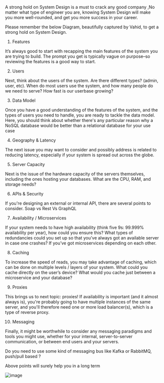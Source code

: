 A strong hold on System Design is a must to crack any good company ,No matter what type of engineer you are, knowing System Design will make you more well-rounded, and get you more success in your career.

Please remember the below Diagram, beautifully captured by Vahid, to get a strong hold on System Design.

1. Features

It’s always good to start with recapping the main features of the system you are trying to build. The prompt you get is typically vague on purpose–so reviewing the features is a good way to start.


2. Users

Next, think about the users of the system.
Are there different types? (admin, user, etc).
When do most users use the system, and how many people do we need to serve? How fast is our userbase growing?


3. Data Model

Once you have a good understanding of the features of the system, and the types of users you need to handle, you are ready to tackle the data model. Here, you should think about whether there's any particular reason why a NoSQL database would be better than a relational database for your use case


4. Geography & Latency

The next issue you may want to consider and possibly address is related to reducing latency, especially if your system is spread out across the globe.


5. Server Capacity

Next is the issue of the hardware capacity of the servers themselves, including the ones hosting your databases.
What are the CPU, RAM, and storage needs?

6. APIs & Security

If you're designing an external or internal API, there are several points to consider. Soap vs Rest Vs GraphQL

7. Availability / Microservices

If your system needs to have high availability (think five 9s: 99.999% availability per year), how could you ensure this?
What types of redundancies could you set up so that you’ve always got an available server in case one crashes?
If you’ve got microservices depending on each other.

8. Caching

To increase the speed of reads, you may take advantage of caching, which can be done on multiple levels / layers of your system.
What could you cache directly on the user’s device?
What would you cache just between a microservice and your database?

9. Proxies

This brings us to next topic: proxies! If availability is important (and it almost always is), you're probably going to have multiple instances of the same server, and you'll therefore need one or more load balancer(s), which is a type of reverse proxy.

10. Messaging

Finally, it might be worthwhile to consider any messaging paradigms and tools you might use, whether for your internal, server-to-server communication, or between end users and your servers.

Do you need to use some kind of messaging bus like Kafka or RabbitMQ, push/pull based ?

Above points will surely help you in a long term


![image](https://user-images.githubusercontent.com/25122597/206381166-7eac4134-4a70-4ff8-86ec-0df1078999d8.png)
